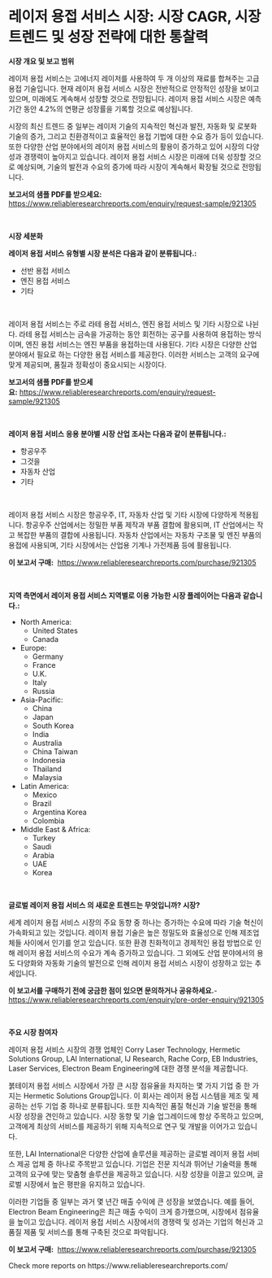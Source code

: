 <p><h1>레이저 용접 서비스 시장: 시장 CAGR, 시장 트렌드 및 성장 전략에 대한 통찰력</h1></p><p><strong>시장 개요 및 보고 범위</strong></p>
<p><p>레이저 용접 서비스는 고에너지 레이저를 사용하여 두 개 이상의 재료를 합쳐주는 고급 용접 기술입니다. 현재 레이저 용접 서비스 시장은 전반적으로 안정적인 성장을 보이고 있으며, 미래에도 계속해서 성장할 것으로 전망됩니다. 레이저 용접 서비스 시장은 예측 기간 동안 4.2%의 연평균 성장률을 기록할 것으로 예상됩니다. </p><p>시장의 최신 트렌드 중 일부는 레이저 기술의 지속적인 혁신과 발전, 자동화 및 로봇화 기술의 증가, 그리고 친환경적이고 효율적인 용접 기법에 대한 수요 증가 등이 있습니다. 또한 다양한 산업 분야에서의 레이저 용접 서비스의 활용이 증가하고 있어 시장의 다양성과 경쟁력이 높아지고 있습니다. 레이저 용접 서비스 시장은 미래에 더욱 성장할 것으로 예상되며, 기술의 발전과 수요의 증가에 따라 시장이 계속해서 확장될 것으로 전망됩니다.</p></p>
<p><strong>보고서의 샘플 PDF를 받으세요:</strong> <a href="https://www.reliableresearchreports.com/enquiry/request-sample/921305">https://www.reliableresearchreports.com/enquiry/request-sample/921305</a></p>
<p>&nbsp;</p>
<p><strong>시장 세분화</strong></p>
<p><strong>레이저 용접 서비스 유형별 시장 분석은 다음과 같이 분류됩니다.:</strong></p>
<p><ul><li>선반 용접 서비스</li><li>엔진 용접 서비스</li><li>기타</li></ul></p>
<p>&nbsp;</p>
<p><p>레이저 용접 서비스는 주로 라테 용접 서비스, 엔진 용접 서비스 및 기타 시장으로 나뉜다. 라테 용접 서비스는 금속을 가공하는 동안 회전하는 공구를 사용하여 용접하는 방식이며, 엔진 용접 서비스는 엔진 부품을 용접하는데 사용된다. 기타 시장은 다양한 산업 분야에서 필요로 하는 다양한 용접 서비스를 제공한다. 이러한 서비스는 고객의 요구에 맞게 제공되며, 품질과 정확성이 중요시되는 시장이다.</p></p>
<p><strong>보고서의 샘플 PDF를 받으세요:</strong>&nbsp;<a href="https://www.reliableresearchreports.com/enquiry/request-sample/921305">https://www.reliableresearchreports.com/enquiry/request-sample/921305</a></p>
<p>&nbsp;</p>
<p><strong> 레이저 용접 서비스 응용 분야별 시장 산업 조사는 다음과 같이 분류됩니다.:</strong></p>
<p><ul><li>항공우주</li><li>그것을</li><li>자동차 산업</li><li>기타</li></ul></p>
<p>&nbsp;</p>
<p><p>레이저 용접 서비스 시장은 항공우주, IT, 자동차 산업 및 기타 시장에 다양하게 적용됩니다. 항공우주 산업에서는 정밀한 부품 제작과 부품 결합에 활용되며, IT 산업에서는 작고 복잡한 부품의 결합에 사용됩니다. 자동차 산업에서는 자동차 구조물 및 엔진 부품의 용접에 사용되며, 기타 시장에서는 산업용 기계나 가전제품 등에 활용됩니다.</p></p>
<p><strong>이 보고서 구매:</strong>&nbsp; <a href="https://www.reliableresearchreports.com/purchase/921305">https://www.reliableresearchreports.com/purchase/921305</a></p>
<p>&nbsp;</p>
<p><strong>지역 측면에서 레이저 용접 서비스 지역별로 이용 가능한 시장 플레이어는 다음과 같습니다.:</strong></p>
<p><ul>
    <li>
        North America:
        <ul>
            <li>United States</li>
            <li>Canada</li>
        </ul>
    </li>
    <li>
        Europe:
        <ul>
            <li>Germany</li>
            <li>France</li>
            <li>U.K.</li>
            <li>Italy</li>
            <li>Russia</li>
        </ul>
    </li>
    <li>
        Asia-Pacific:
        <ul>
            <li>China</li>
            <li>Japan</li>
            <li>South Korea</li>
            <li>India</li>
            <li>Australia</li>
            <li>China Taiwan</li>
            <li>Indonesia</li>
            <li>Thailand</li>
            <li>Malaysia</li>
        </ul>
    </li>
    <li>
        Latin America:
        <ul>
            <li>Mexico</li>
            <li>Brazil</li>
            <li>Argentina Korea</li>
            <li>Colombia</li>
        </ul>
    </li>
    <li>
        Middle East & Africa:
        <ul>
            <li>Turkey</li>
            <li>Saudi</li>
            <li>Arabia</li>
            <li>UAE</li>
            <li>Korea</li>
        </ul>
    </li>
    </ul></p>
<p>&nbsp;</p>
<p><strong>글로벌 레이저 용접 서비스 의 새로운 트렌드는 무엇입니까? 시장?</strong></p>
<p><p>세계 레이저 용접 서비스 시장의 주요 동향 중 하나는 증가하는 수요에 따라 기술 혁신이 가속화되고 있는 것입니다. 레이저 용접 기술은 높은 정밀도와 효율성으로 인해 제조업체들 사이에서 인기를 얻고 있습니다. 또한 환경 친화적이고 경제적인 용접 방법으로 인해 레이저 용접 서비스의 수요가 계속 증가하고 있습니다. 그 외에도 산업 분야에서의 용도 다양화와 자동화 기술의 발전으로 인해 레이저 용접 서비스 시장이 성장하고 있는 추세입니다.</p></p>
<p><strong>이 보고서를 구매하기 전에 궁금한 점이 있으면 문의하거나 공유하세요.</strong>- <a href="https://www.reliableresearchreports.com/enquiry/pre-order-enquiry/921305">https://www.reliableresearchreports.com/enquiry/pre-order-enquiry/921305</a></p>
<p>&nbsp;</p>
<p><strong>주요 시장 참여자</strong></p>
<p><p>레이저 용접 서비스 시장의 경쟁 업체인 Corry Laser Technology, Hermetic Solutions Group, LAI International, IJ Research, Rache Corp, EB Industries, Laser Services, Electron Beam Engineering에 대한 경쟁 분석을 제공합니다.</p><p>붉테이저 용접 서비스 시장에서 가장 큰 시장 점유율을 차지하는 몇 가지 기업 중 한 가지는 Hermetic Solutions Group입니다. 이 회사는 레이저 용접 시스템을 제조 및 제공하는 선두 기업 중 하나로 분류됩니다. 또한 지속적인 품질 혁신과 기술 발전을 통해 시장 성장을 견인하고 있습니다. 시장 동향 및 기술 업그레이드에 항상 주목하고 있으며, 고객에게 최상의 서비스를 제공하기 위해 지속적으로 연구 및 개발을 이어가고 있습니다.</p><p>또한, LAI International은 다양한 산업에 솔루션을 제공하는 글로벌 레이저 용접 서비스 제공 업체 중 하나로 주목받고 있습니다. 기업은 전문 지식과 뛰어난 기술력을 통해 고객의 요구에 맞는 맞춤형 솔루션을 제공하고 있습니다. 시장 성장을 이끌고 있으며, 글로벌 시장에서 높은 평판을 유지하고 있습니다.</p><p>이러한 기업들 중 일부는 과거 몇 년간 매출 수익에 큰 성장을 보였습니다. 예를 들어, Electron Beam Engineering은 최근 매출 수익이 크게 증가했으며, 시장에서 점유율을 높이고 있습니다. 레이저 용접 서비스 시장에서의 경쟁력 및 성과는 기업의 혁신과 고품질 제품 및 서비스를 통해 구축된 것으로 파악됩니다.</p></p>
<p><strong>이 보고서 구매:</strong>&nbsp;&nbsp;<a href="https://www.reliableresearchreports.com/purchase/921305">https://www.reliableresearchreports.com/purchase/921305</a></p>
<p>Check more reports on https://www.reliableresearchreports.com/</p>
